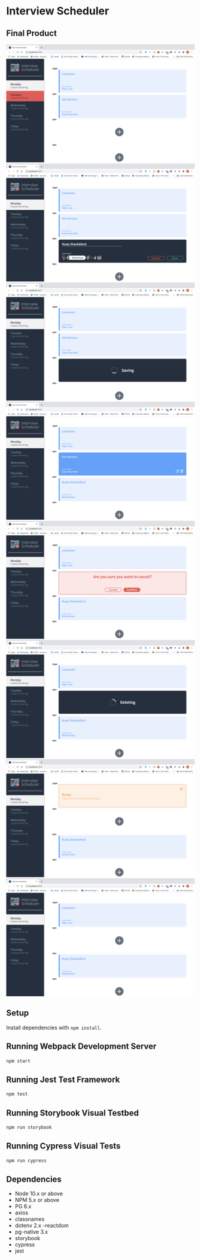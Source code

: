 # Interview Scheduler

## Final Product

!["Initial Scheduler Page"](https://github.com/bobby-brice/lighthouse-labs-scheduler/blob/master/public/images/initialSchedule.png)
!["Add a New Appointment"](https://github.com/bobby-brice/lighthouse-labs-scheduler/blob/master/public/images/addToOpenForm.png)
!["Save an Appointment"](https://github.com/bobby-brice/lighthouse-labs-scheduler/blob/master/public/images/saveAppointment.png)
!["Delete an Appointment"](https://github.com/bobby-brice/lighthouse-labs-scheduler/blob/master/public/images/deleteAppt.png)
!["Confirm Delete"](https://github.com/bobby-brice/lighthouse-labs-scheduler/blob/master/public/images/confirmDelete.png)
!["Deleting"](https://github.com/bobby-brice/lighthouse-labs-scheduler/blob/master/public/images/Deleting.png)
!["Error State"](https://github.com/bobby-brice/lighthouse-labs-scheduler/blob/master/public/images/errorState.png)
!["After Deletion Success"](https://github.com/bobby-brice/lighthouse-labs-scheduler/blob/master/public/images/finalState.png)

## Setup

Install dependencies with `npm install`.

## Running Webpack Development Server

```sh
npm start
```

## Running Jest Test Framework

```sh
npm test
```

## Running Storybook Visual Testbed

```sh
npm run storybook
```

## Running Cypress Visual Tests

```sh
npm run cypress
```

## Dependencies

- Node 10.x or above
- NPM 5.x or above
- PG 6.x
- axios
- classnames
- dotenv 2.x
  -reactdom
- pg-native 3.x
- storybook
- cypress
- jest
